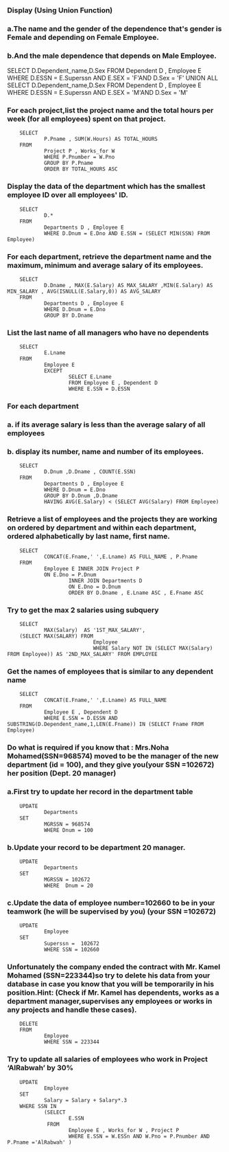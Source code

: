 ### Display (Using Union Function)
### a.The name and the gender of the dependence that's gender is Female and depending on Female Employee.
### b.And the male dependence that depends on Male Employee.

  SELECT 
        D.Dependent_name,D.Sex
  FROM
        Dependent D , Employee E
        WHERE D.ESSN = E.Superssn AND E.SEX = 'F'AND D.Sex = 'F'
        UNION ALL
                SELECT 
                        D.Dependent_name,D.Sex
                FROM
                        Dependent D , Employee E
                        WHERE D.ESSN = E.Superssn AND E.SEX = 'M'AND D.Sex = 'M'


### For each project,list the project name and the total hours per week (for all employees) spent on that project.

        SELECT
                P.Pname , SUM(W.Hours) AS TOTAL_HOURS 
        FROM
                Project P , Works_for W
                WHERE P.Pnumber = W.Pno
                GROUP BY P.Pname
                ORDER BY TOTAL_HOURS ASC


### Display the data of the department which has the smallest employee ID over all employees' ID.
        
        SELECT
                D.* 
        FROM
                Departments D , Employee E
                WHERE D.Dnum = E.Dno AND E.SSN = (SELECT MIN(SSN) FROM Employee)


### For each department, retrieve the department name and the maximum, minimum and average salary of its employees.

        SELECT
                D.Dname , MAX(E.Salary) AS MAX_SALARY ,MIN(E.Salary) AS MIN_SALARY , AVG(ISNULL(E.Salary,0)) AS AVG_SALARY 
        FROM 
                Departments D , Employee E
                WHERE D.Dnum = E.Dno
                GROUP BY D.Dname


### List the last name of all managers who have no dependents

        SELECT
                E.Lname 
        FROM 
                Employee E 
                EXCEPT
                        SELECT E.Lname 
                        FROM Employee E , Dependent D
                        WHERE E.SSN = D.ESSN


### For each department
### a. if its average salary is less than the average salary of all employees
### b. display its number, name and number of its employees.

        SELECT
                D.Dnum ,D.Dname , COUNT(E.SSN)
        FROM 
                Departments D , Employee E
                WHERE D.Dnum = E.Dno
                GROUP BY D.Dnum ,D.Dname
                HAVING AVG(E.Salary) < (SELECT AVG(Salary) FROM Employee)


### Retrieve a list of employees and the projects they are working on ordered by department and within each department, ordered alphabetically by last name, first name.

        SELECT 
                CONCAT(E.Fname,' ',E.Lname) AS FULL_NAME , P.Pname   
        FROM 
                Employee E INNER JOIN Project P
                ON E.Dno = P.Dnum
                        INNER JOIN Departments D 
                        ON E.Dno = D.Dnum
                        ORDER BY D.Dname , E.Lname ASC , E.Fname ASC


### Try to get the max 2 salaries using subquery

        SELECT 
                MAX(Salary)  AS '1ST_MAX_SALARY',
        (SELECT MAX(SALARY) FROM 
                                Employee 
                                WHERE Salary NOT IN (SELECT MAX(Salary) FROM Employee)) AS '2ND_MAX_SALARY' FROM EMPLOYEE


### Get the names of employees that is similar to any dependent name

        SELECT
                CONCAT(E.Fname,' ',E.Lname) AS FULL_NAME 
        FROM 
                Employee E , Dependent D
                WHERE E.SSN = D.ESSN AND SUBSTRING(D.Dependent_name,1,LEN(E.Fname)) IN (SELECT Fname FROM Employee)


### Do what is required if you know that : Mrs.Noha Mohamed(SSN=968574)  moved to be the manager of the new department (id = 100), and they give you(your SSN =102672) her position (Dept. 20 manager) 
### a.First try to update her record in the department table

        UPDATE
                Departments
        SET
                MGRSSN = 968574
                WHERE Dnum = 100

### b.Update your record to be department 20 manager.
        UPDATE
                Departments
        SET
                MGRSSN = 102672
                WHERE  Dnum = 20

### c.Update the data of employee number=102660 to be in your teamwork (he will be supervised by you) (your SSN =102672)
        UPDATE
                Employee
        SET 
                Superssn =  102672
                WHERE SSN = 102660


### Unfortunately the company ended the contract with Mr. Kamel Mohamed (SSN=223344)so try to delete his data from your database in case you know that you will be temporarily in his position.Hint: (Check if Mr. Kamel has dependents, works as a department manager,supervises any employees or works in any projects and handle these cases).

        DELETE 
        FROM 
                Employee 
                WHERE SSN = 223344


### Try to update all salaries of employees who work in Project ‘AlRabwah’ by 30% 

        UPDATE
                Employee
        SET 
                Salary = Salary + Salary*.3 
        WHERE SSN IN 
                (SELECT 
                        E.SSN 
                 FROM 
                        Employee E , Works_for W , Project P 
                        WHERE E.SSN = W.ESSn AND W.Pno = P.Pnumber AND P.Pname ='AlRabwah' )


